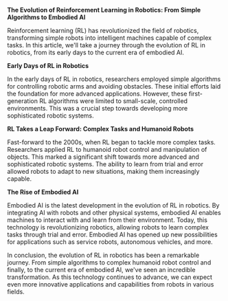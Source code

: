 **The Evolution of Reinforcement Learning in Robotics: From Simple Algorithms to Embodied AI**

Reinforcement learning (RL) has revolutionized the field of robotics, transforming simple robots into intelligent machines capable of complex tasks. In this article, we'll take a journey through the evolution of RL in robotics, from its early days to the current era of embodied AI.

**Early Days of RL in Robotics**

In the early days of RL in robotics, researchers employed simple algorithms for controlling robotic arms and avoiding obstacles. These initial efforts laid the foundation for more advanced applications. However, these first-generation RL algorithms were limited to small-scale, controlled environments. This was a crucial step towards developing more sophisticated robotic systems.

**RL Takes a Leap Forward: Complex Tasks and Humanoid Robots**

Fast-forward to the 2000s, when RL began to tackle more complex tasks. Researchers applied RL to humanoid robot control and manipulation of objects. This marked a significant shift towards more advanced and sophisticated robotic systems. The ability to learn from trial and error allowed robots to adapt to new situations, making them increasingly capable.

**The Rise of Embodied AI**

Embodied AI is the latest development in the evolution of RL in robotics. By integrating AI with robots and other physical systems, embodied AI enables machines to interact with and learn from their environment. Today, this technology is revolutionizing robotics, allowing robots to learn complex tasks through trial and error. Embodied AI has opened up new possibilities for applications such as service robots, autonomous vehicles, and more.

In conclusion, the evolution of RL in robotics has been a remarkable journey. From simple algorithms to complex humanoid robot control and finally, to the current era of embodied AI, we've seen an incredible transformation. As this technology continues to advance, we can expect even more innovative applications and capabilities from robots in various fields.